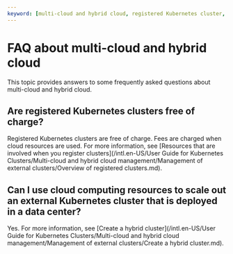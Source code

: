 ```yaml
---
keyword: [multi-cloud and hybrid cloud, registered Kubernetes cluster, FAQ]
---
```


# FAQ about multi-cloud and hybrid cloud

This topic provides answers to some frequently asked questions about multi-cloud and hybrid cloud.

## Are registered Kubernetes clusters free of charge?

Registered Kubernetes clusters are free of charge. Fees are charged when cloud resources are used. For more information, see [Resources that are involved when you register clusters](/intl.en-US/User Guide for Kubernetes Clusters/Multi-cloud and hybrid cloud management/Management of external clusters/Overview of registered clusters.md).

## Can I use cloud computing resources to scale out an external Kubernetes cluster that is deployed in a data center?

Yes. For more information, see [Create a hybrid cluster](/intl.en-US/User Guide for Kubernetes Clusters/Multi-cloud and hybrid cloud management/Management of external clusters/Create a hybrid cluster.md).

